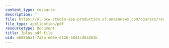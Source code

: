 ```yaml
---
content_type: resource
description: ''
file: https://ol-ocw-studio-app-production.s3.amazonaws.com/courses/res-6-012-introduction-to-probability-spring-2018/eb08b6a17a8ae66ed12658d1cd8a263b_c-BLp-585aU.pdf
file_type: application/pdf
resourcetype: Document
title: 3play pdf file
uid: eb08b6a1-7a8a-e66e-d126-58d1cd8a263b
---
```

